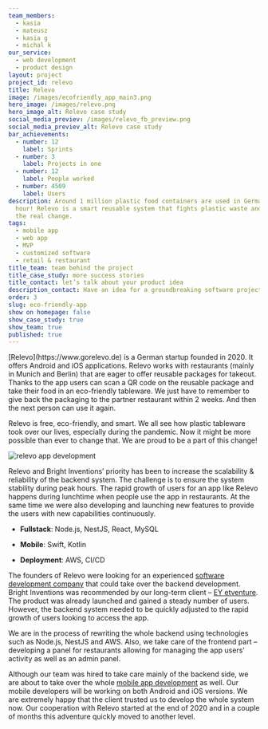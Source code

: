 ```yaml
---
team_members:
  - kasia
  - mateusz
  - kasia g
  - michal k
our_service:
  - web development
  - product design
layout: project
project_id: relevo
title: Relevo
image: /images/ecofriendly_app_main3.png
hero_image: /images/relevo.png
hero_image_alt: Relevo case study
social_media_previev: /images/relevo_fb_preview.png
social_media_previev_alt: Relevo case study
bar_achievements:
  - number: 12
    label: Sprints
  - number: 3
    label: Projects in one
  - number: 12
    label: People worked
  - number: 4509
    label: Users
description: Around 1 million plastic food containers are used in Germany per
  hour! Relevo is a smart reusable system that fights plastic waste and starts
  the real change.
tags:
  - mobile app
  - web app
  - MVP
  - customized software
  - retail & restaurant
title_team: team behind the project
title_case_study: more success stories
title_contact: let’s talk about your product idea
description_contact: Have an idea for a groundbreaking software project, but don’t know where to start? Or maybe you’re looking for software development experts to help take your product to the next level? We’ll be more than happy to discuss how we can help your business succeed!
order: 3
slug: eco-friendly-app
show on homepage: false
show_case_study: true
show_team: true
published: true
---
```


<TitleWithIcon sectionTitle='about the project' titleIcon='/images/three_flags.svg' titleIconAlt='bright' width="77" height="28" loading="lazy" decoding="async"/>
[Relevo](https://www.gorelevo.de) is a German startup founded in 2020. It offers Android and iOS applications. Relevo works with restaurants (mainly in Munich and Berlin) that are eager to offer reusable packages for takeout. Thanks to the app users can scan a QR code on the reusable package and take their food in an eco-friendly tableware. We just have to remember to give back the packaging to the partner restaurant within 2 weeks. And then the next person can use it again.

Relevo is free, eco-friendly, and smart. We all see how plastic tableware took over our lives, especially during the pandemic. Now it might be more possible than ever to change that. We are proud to be a part of this change!
<AnchorLink href='#contactForm' text='let’s talk about your project'/>

![relevo app development](/images/ecofriendly_app_main3.png)
<AppStore googleApp='https://play.google.com/store/apps/details?id=com.relevoapp' srcGoogle='/images/google_play.png' altGoogleImage='google play' appStore='https://apps.apple.com/us/app/relevo/id1501683637' srcAppStore='/images/app_store.png' altAppStoreImage='app store'/>

<TitleWithIcon sectionTitle='main features' titleIcon='/images/three_stars.svg' titleIconAlt='bright' width="77" height="28" loading="lazy" decoding="async" />
<SliderText sliderElements='[{"title":"Panel for restaurants","description":"An emergency service app that allows users to easily call for help and provide relevant authorities with personal information, exact location, and incident details."},{"title":"panel for restaurants","description":"An emergency service app that allows users to easily call for help and provide relevant authorities with personal information, exact location, and incident details."}]' />

<TitleWithIcon sectionTitle='goals' titleIcon='/images/flag.svg' titleIconAlt='bright' width="77" height="28" loading="lazy" decoding="async" />
Relevo and Bright Inventions’ priority has been to increase the scalability & reliability of the backend system. The challenge is to ensure the system stability during peak hours. The rapid growth of users for an app like Relevo happens during lunchtime when people use the app in restaurants. At the same time we were also developing and launching new features to provide the users with new capabilities continuously. 

<TitleWithIcon sectionTitle='skills / stack' titleIcon='/images/skills.svg' titleIconAlt='bright' width="77" height="28" loading="lazy" decoding="async" />

<Gallery images='[{"src": "/images/node.png", "alt": "node"}, {"src": "/images/nest.png", "alt": "nest"}, {"src": "/images/react.png", "alt": "react"}, {"src": "/images/MySQL.png", "alt": "MySQL"}, {"src": "/images/swift.png", "alt": "swift"}, {"src": "/images/kotlin.png", "alt": "kotlin"}, {"src": "/images/aws.png", "alt": "aws"}, {"src": "/images/ci_cd.png", "alt": "ci_cd"}]'/>

* **Fullstack**: Node.js, NestJS, React, MySQL 

* **Mobile**: Swift, Kotlin

* **Deployment**: AWS, CI/CD

<TitleWithIcon sectionTitle='challenge' titleIcon='/images/two_flags.svg' titleIconAlt='bright' width="77" height="28" loading="lazy" decoding="async" />

The founders of Relevo were looking for an experienced [software development company](/) that could take over the backend development. Bright Inventions was recommended by our long-term client – [EY etventure](https://www.etventure.com). The product was already launched and gained a steady number of users. However, the backend system needed to be quickly adjusted to the rapid growth of users looking to access the app. 

We are in the process of rewriting the whole backend using technologies such as Node.js, NestJS and AWS. Also, we take care of the frontend part – developing a panel for restaurants allowing for managing the app users’ activity as well as an admin panel. 

<TitleWithIcon sectionTitle='development process' titleIcon='/images/gearwheel.svg' titleIconAlt='bright' width="77" height="28" loading="lazy" decoding="async" />

Although our team was hired to take care mainly of the backend side, we are about to take over the whole [mobile app development](/our-areas/mobile-app-development) as well. Our mobile developers will be working on both Android and iOS versions. We are extremely happy that the client trusted us to develop the whole system now. Our cooperation with Relevo started at the end of 2020 and in a couple of months this adventure quickly moved to another level.